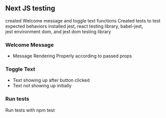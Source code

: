 ## Next JS testing

created Welcome message and toggle text functions
Created tests to test expected behaviors
installed jest, react testing library, babel-jest,  
 jest environment dom, and jest dom testing library

### Welcome Message

- Message Rendering Properly according to passed props

### Toggle Text

- Text showing up after button clicked
- Text not showing up initially

### Run tests

Run tests with npm test
